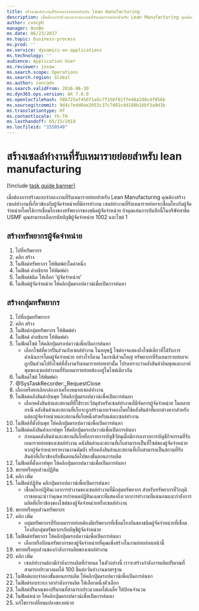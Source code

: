```yaml
---
title: สร้างเซลล์ทำงานที่รับเหมารายย่อยสำหรับ lean manufacturing
description: เมื่อต้องการสร้างแบบจำลองงานที่รับเหมารายย่อยสำหรับ Lean Manufacturing คุณต้องสร้างเซลล์ทำงานที่เกี่ยวข้องกับผู้จัดจำหน่ายที่มีการทำงาน
author: cvocph
manager: AnnBe
ms.date: 06/23/2017
ms.topic: business-process
ms.prod: ''
ms.service: dynamics-ax-applications
ms.technology: ''
audience: Application User
ms.reviewer: josaw
ms.search.scope: Operations
ms.search.region: Global
ms.author: conradv
ms.search.validFrom: 2016-06-30
ms.dyn365.ops.version: AX 7.0.0
ms.openlocfilehash: 58b725af456f1a5c7f158f01ffe48a2d8cdf056b
ms.sourcegitcommit: 9d4c7edd0ae2053c37c7d81cdd180b16bf3a9d3b
ms.translationtype: HT
ms.contentlocale: th-TH
ms.lasthandoff: 05/15/2019
ms.locfileid: "1550548"
---
```

# <a name="create-a-subcontracted-work-cell-for-lean-manufacturing"></a>สร้างเซลล์ทำงานที่รับเหมารายย่อยสำหรับ lean manufacturing

[!include [task guide banner](../../includes/task-guide-banner.md)]

เมื่อต้องการสร้างแบบจำลองงานที่รับเหมารายย่อยสำหรับ Lean Manufacturing คุณต้องสร้างเซลล์ทำงานที่เกี่ยวข้องกับผู้จัดจำหน่ายที่มีการทำงาน เซลล์ทำงานที่รับเหมารายย่อยจะเชื่อมโยงกับผู้จัดจำหน่ายโดยใช้การเชื่อมโยงของทรัพยากรของชนิดผู้จัดจำหน่าย ถ้าคุณเล่นการบันทึกนี้ในบริษัทสาธิต USMF คุณสามารถเลือกรหัสบัญชีผู้จัดจำหน่าย 1002 และไซต์ 1


## <a name="create-a-vendor-resource"></a>สร้างทรัพยากรผู้จัดจำหน่าย
1. ไปที่ทรัพยากร
2. คลิก สร้าง
3. ในฟิลด์ทรัพยากร ให้พิมพ์ค่าใดค่าหนึ่ง
4. ในฟิลด์ คำอธิบาย ให้พิมพ์ค่า
5. ในฟิลด์ชนิด ให้เลือก 'ผู้จัดจำหน่าย'
6. ในฟิลด์ผู้จัดจำหน่าย ให้คลิกปุ่มดรอปดาวน์เพื่อเปิดการค้นหา

## <a name="create-the-resource-group"></a>สร้างกลุ่มทรัพยากร 
1. ไปที่กลุ่มทรัพยากร 
2. คลิก สร้าง
3. ในฟิลด์กลุ่มทรัพยากร ให้พิมพ์ค่า
4. ในฟิลด์ คำอธิบาย ให้พิมพ์ค่า
5. ในฟิลด์ไซต์ ให้คลิกปุ่มดรอปดาวน์เพื่อเปิดการค้นหา
    * เลือกไซต์ที่ควรปันส่วนกับเซลล์ทำงาน ในทฤษฎี ไซต์อาจแสดงถึงไซต์เดียวที่ได้รับการดำเนินการโดยผู้จัดจำหน่าย อย่างไรก็ตาม ในกรณีส่วนใหญ่ ทรัพยากรที่รับเหมารายย่อยจะถูกปันส่วนไปยังไซต์ที่สั่งงานรับเหมารายย่อยเท่านั้น โปรดทราบว่าคลังสินค้าอินพุทและเอาท์พุทของเซลล์ทำงานที่รับเหมารายย่อยต้องอยู่ในไซต์เดียวกัน  
6. ในฟิลด์ไซต์ ให้พิมพ์ค่า
7. @SysTaskRecorder:_RequestClose
8. เลือกหรือยกเลิกกล่องกาเครื่องหมายเซลล์ทำงาน
9. ในฟิลด์คลังสินค้าอินพุท ให้คลิกปุ่มดรอปดาวน์เพื่อเปิดการค้นหา
    * เลือกคลังสินค้าและสถานที่ที่ใช้ระยะวัสดุสำหรับเซลล์ทำงานที่มีจัดการผู้จัดจำหน่าย ในหลายกรณี คลังสินค้าและสถานที่เก็บจะถูกสร้างแบบจำลองโดยใช้คลังสินค้าที่แยกต่างหากสำหรับแต่ละผู้จัดจำหน่ายและสถานที่เก็บหนึ่งสำหรับแต่ละเซลล์ทำงาน  
10. ในฟิลด์ที่ตั้งอินพุท ให้คลิกปุ่มดรอปดาวน์เพื่อเปิดการค้นหา
11. ในฟิลด์คลังสินค้าเอาท์พุท ให้คลิกปุ่มดรอปดาวน์เพื่อเปิดการค้นหา
    * กำหนดคลังสินค้าและสถานที่เก็บที่ลงรายการบัญชีวัสดุเมื่อมีการลงรายการบัญชีกิจกรรมที่รับเหมารายย่อยของเซลล์ทำงาน คลังสินค้าและสถานที่เก็บสามารถเป็นที่ไซต์ของผู้จัดจำหน่ายหากผู้จัดจำหน่ายรายงานงานคัมบัง หรือคลังสินค้าและสถานที่เก็บสามารถเป็นสถานที่รับสินค้าที่เกี่ยวข้องกับขั้นตอนถัดไปของขั้นตอนการผลิต  
12. ในฟิลด์ที่ตั้งเอาท์พุท ให้คลิกปุ่มดรอปดาวน์เพื่อเปิดการค้นหา
13. ขยายหรือยุบส่วนปฏิทิน
14. คลิก เพิ่ม
15. ในฟิลด์ปฏิทิน คลิกปุ่มดรอปดาวน์เพื่อเปิดการค้นหา
    * เชื่อมโยงปฏิทินเวลาการทำงานของเซลล์ทำงานที่มีกลุ่มทรัพยากร สำหรับทรัพยากรที่วิกฤติ เราขอแนะนำว่าคุณควรกำหนดปฏิทินเฉพาะที่แสดงถึงเวลาการทำงานที่แน่นอนและกำลังการผลิตที่เกี่ยวข้องของไซต์ของผู้จัดจำหน่ายหรือเซลล์ทำงาน  
16. ขยายหรือยุบส่วนทรัพยากร
17. คลิก เพิ่ม
    * กลุ่มทรัพยากรที่รับเหมารายย่อยต้องมีทรัพยากรที่เชื่อมโยงกันของชนิดผู้จัดจำหน่ายที่เชื่อมโยงกับกลุ่มทรัพยากรกับบัญชีผู้จัดจำหน่าย  
18. ในฟิลด์ทรัพยากร ให้คลิกปุ่มดรอปดาวน์เพื่อเปิดการค้นหา
    * เลือกหรือป้อนทรัพยากรของผู้จัดจำหน่ายที่คุณเพิ่งสร้างในงานย่อยก่อนหน้านี้  
19. ขยายหรือยุบส่วนของกำลังการผลิตของเซลล์ทำงาน
20. คลิก เพิ่ม
    * เซลล์ทำงานต้องมีกำลังการผลิตที่กำหนด ในตัวอย่างนี้ เราจะสร้างกำลังการผลิตปริมาณที่สามารถประมวลผลได้ 100 ชิ้นต่อวันทำงานมาตรฐาน  
21. ในฟิลด์แบบจำลองขั้นตอนการผลิต ให้คลิกปุ่มดรอปดาวน์เพื่อเปิดการค้นหา
22. ในฟิลด์รอบระยะเวลากำลังการผลิต ให้เลือกหนึ่งตัวเลือก
23. ในฟิลด์ปริมาณของปริมาณที่สามารถประมวลผลได้เฉลี่ย ให้ป้อนจำนวน
24. ในฟิลด์หน่วย ให้คลิกปุ่มดรอปดาวน์เพื่อเปิดการค้นหา
25. แก้ไขการเปลี่ยนแปลงของหน่วย

